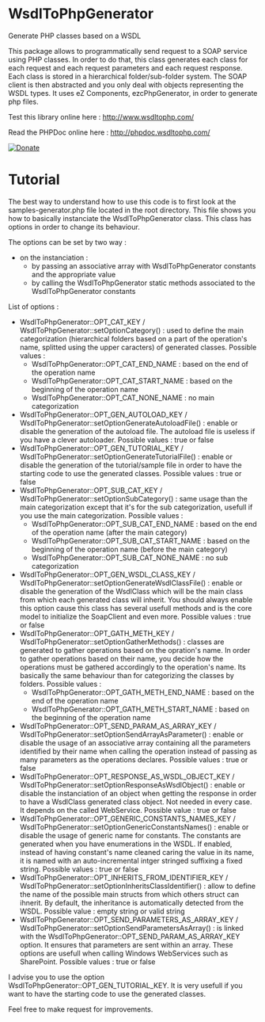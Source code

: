 WsdlToPhpGenerator
=========

Generate PHP classes based on a WSDL

This package allows to programmatically send request to a SOAP service using PHP classes. In order to do that, this class generates each class for each request and each request parameters and each request response. Each class is stored in a hierarchical folder/sub-folder system. The SOAP client is then abstracted and you only deal with objects representing the WSDL types.
It uses eZ Components, ezcPhpGenerator, in order to generate php files.

Test this library online here : http://www.wsdltophp.com/

Read the PHPDoc online here : http://phpdoc.wsdltophp.com/

[![Donate](https://www.paypalobjects.com/en_US/i/btn/btn_donate_SM.gif)](https://www.paypal.com/cgi-bin/webscr?cmd=_s-xclick&hosted_button_id=KXBVCHP3UDQPL)

Tutorial
========

The best way to understand how to use this code is to first look at the samples-generator.php file located in the root directory.
This file shows you how to basically instanciate the WsdlToPhpGenerator class. This class has options in order to change its behaviour.

The options can be set by two way :
 - on the instanciation : 
   - by passing an associative array with WsdlToPhpGenerator constants and the appropriate value
   - by calling the WsdlToPhpGenerator static methods associated to the WsdlToPhpGenerator constants

List of options :
  - WsdlToPhpGenerator::OPT_CAT_KEY / WsdlToPhpGenerator::setOptionCategory() : used to define the main categorization (hierarchical folders based on a part of the operation's name, splitted using the upper caracters) of generated classes. Possible values :
      - WsdlToPhpGenerator::OPT_CAT_END_NAME : based on the end of the operation name
      - WsdlToPhpGenerator::OPT_CAT_START_NAME : based on the beginning of the operation name
      - WsdlToPhpGenerator::OPT_CAT_NONE_NAME : no main categorization 
  - WsdlToPhpGenerator::OPT_GEN_AUTOLOAD_KEY / WsdlToPhpGenerator::setOptionGenerateAutoloadFile() : enable or disable the generation of the autoload file. The autoload file is useless if you have a clever autoloader. Possible values : true or false
  - WsdlToPhpGenerator::OPT_GEN_TUTORIAL_KEY / WsdlToPhpGenerator::setOptionGenerateTutorialFile() : enable or disable the generation of the tutorial/sample file in order to have the starting code to use the generated classes. Possible values : true or false
  - WsdlToPhpGenerator::OPT_SUB_CAT_KEY / WsdlToPhpGenerator::setOptionSubCategory() : same usage than the main categorization except that it's for the sub categorization, usefull if you use the main categorization. Possible values :
      - WsdlToPhpGenerator::OPT_SUB_CAT_END_NAME : based on the end of the operation name (after the main category)
      - WsdlToPhpGenerator::OPT_SUB_CAT_START_NAME : based on the beginning of the operation name (before the main category)
      - WsdlToPhpGenerator::OPT_SUB_CAT_NONE_NAME : no sub categorization 
  - WsdlToPhpGenerator::OPT_GEN_WSDL_CLASS_KEY / WsdlToPhpGenerator::setOptionGenerateWsdlClassFile() : enable or disable the generation of the WsdlClass which will be the main class from which each generated class will inherit. You should always enable this option cause this class has several usefull methods and is the core model to initialize the SoapClient and even more. Possible values : true or false
  - WsdlToPhpGenerator::OPT_GATH_METH_KEY / WsdlToPhpGenerator::setOptionGatherMethods() : classes are generated to gather operations based on the opration's name. In order to gather operations based on their name, you decide how the operations must be gathered accordingly to the operation's name. Its basically the same behaviour than for categorizing the classes by folders. Possible values :
      - WsdlToPhpGenerator::OPT_GATH_METH_END_NAME : based on the end of the operation name
      - WsdlToPhpGenerator::OPT_GATH_METH_START_NAME : based on the beginning of the operation name
  - WsdlToPhpGenerator::OPT_SEND_PARAM_AS_ARRAY_KEY / WsdlToPhpGenerator::setOptionSendArrayAsParameter() : enable or disable the usage of an associative array containing all the parameters identified by their name when calling the operation instead of passing as many parameters as the operations declares. Possible values : true or false
  - WsdlToPhpGenerator::OPT_RESPONSE_AS_WSDL_OBJECT_KEY / WsdlToPhpGenerator::setOptionResponseAsWsdlObject() : enable or disable the instanciation of an object when getting the response in order to have a WsdlClass generated class object. Not needed in every case. It depends on the called WebService. Possible value : true or false 
  - WsdlToPhpGenerator::OPT_GENERIC_CONSTANTS_NAMES_KEY / WsdlToPhpGenerator::setOptionGenericConstantsNames() : enable or disable the usage of generic name for constants. The constants are generated when you have enumerations in the WSDL. If enabled, instead of having constant's name cleaned caring the value in its name, it is named with an auto-incremental intger stringed suffixing a fixed string. Possible values : true or false
  - WsdlToPhpGenerator::OPT_INHERITS_FROM_IDENTIFIER_KEY / WsdlToPhpGenerator::setOptionInheritsClassIdentifier() : allow to define the name of the possible main structs from which others struct can ihnerit. By default, the inheritance is automatically detected from the WSDL. Possible value : empty string or valid string
  - WsdlToPhpGenerator::OPT_SEND_PARAMETERS_AS_ARRAY_KEY / WsdlToPhpGenerator::setOptionSendParametersAsArray() : is linked with the WsdlToPhpGenerator::OPT_SEND_PARAM_AS_ARRAY_KEY option. It ensures that parameters are sent within an array. These options are usefull when calling Windows WebServices such as SharePoint. Possible values : true or false

I advise you to use the option WsdlToPhpGenerator::OPT_GEN_TUTORIAL_KEY. It is very usefull if you want to have the starting code to use the generated classes.

Feel free to make request for improvements.
